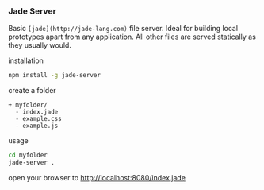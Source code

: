 ### Jade Server
Basic `[jade](http://jade-lang.com)` file server. Ideal for building local prototypes apart from any application. All other files are served statically as they usually would.

installation
``` sh
npm install -g jade-server
```

create a folder

    + myfolder/
      - index.jade
      - example.css
      - example.js

usage
``` sh
cd myfolder
jade-server .
```

open your browser to [http://localhost:8080/index.jade](http://localhost:8080/index.jade)
